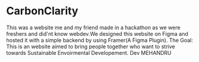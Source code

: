 # CarbonClarity
This was a website me and my friend made in a hackathon as we were freshers and did'nt know webdev.We designed this website on Figma and hosted it with a simple backend by using Framer(A Figma Plugin).
The Goal:
This is an website aimed to bring people together who want to strive towards Sustainable Envoirmental Developement.
Dev MEHANDRU
